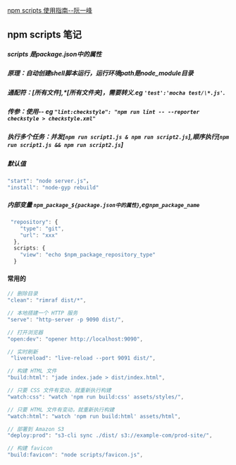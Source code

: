 [npm scripts 使用指南--阮一峰](http://www.ruanyifeng.com/blog/2016/10/npm_scripts.html)
## npm scripts 笔记

##### scripts 是package.json中的属性

##### 原理：自动创建shell脚本运行，运行环境path是node_module目录

##### 通配符：*[所有文件],\**[所有文件夹]，需要转义.eg `'test':'mocha test/\*.js'`.

##### 传参：使用-- eg `"lint:checkstyle": "npm run lint -- --reporter checkstyle > checkstyle.xml"`

##### 执行多个任务：并发[`npm run script1.js & npm run script2.js`],顺序执行[`npm run script1.js && npm run script2.js`]

##### 默认值

```javascript
"start": "node server.js"，
"install": "node-gyp rebuild"
```

##### 内部变量 `npm_package_${package.json中的属性}`,eg`npm_package_name`

```javascript
 "repository": {
    "type": "git",
    "url": "xxx"
  },
  scripts: {
    "view": "echo $npm_package_repository_type"
  }
```

#### 常用的

```javascript
// 删除目录
"clean": "rimraf dist/*",

// 本地搭建一个 HTTP 服务
"serve": "http-server -p 9090 dist/",

// 打开浏览器
"open:dev": "opener http://localhost:9090",

// 实时刷新
 "livereload": "live-reload --port 9091 dist/",

// 构建 HTML 文件
"build:html": "jade index.jade > dist/index.html",

// 只要 CSS 文件有变动，就重新执行构建
"watch:css": "watch 'npm run build:css' assets/styles/",

// 只要 HTML 文件有变动，就重新执行构建
"watch:html": "watch 'npm run build:html' assets/html",

// 部署到 Amazon S3
"deploy:prod": "s3-cli sync ./dist/ s3://example-com/prod-site/",

// 构建 favicon
"build:favicon": "node scripts/favicon.js",

```



